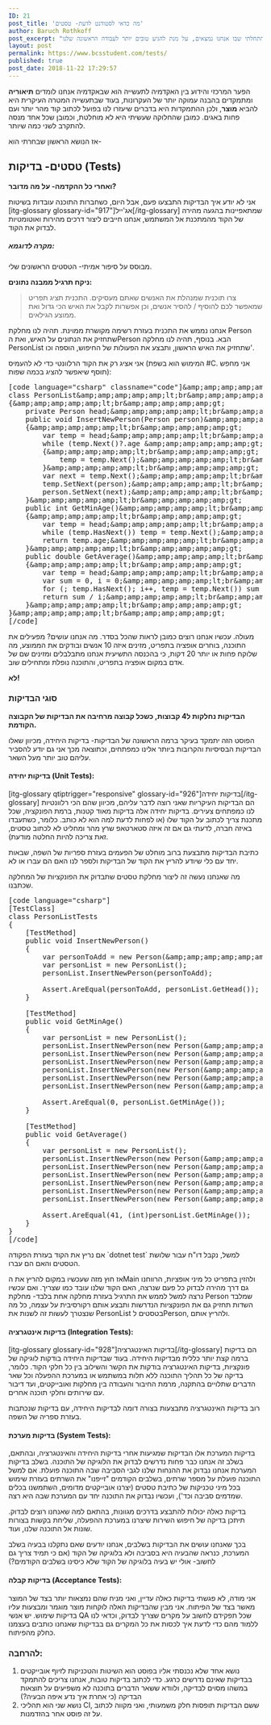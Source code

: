 ```yaml
---
ID: 21
post_title: 'מה כדאי לסטודנט לדעת- טסטים'
author: Baruch Rothkoff
post_excerpt: "כתיבת טסטים היא חלק חשוב ועיקרי בעולם האג'ייל, וחשוב לדעת את זה מהשלב ההתחלתי שבו אנחנו נמצאים, על מנת להגיע טובים יותר לעבודה הראשונה שלנו."
layout: post
permalink: https://www.bcsstudent.com/tests/
published: true
post_date: 2018-11-22 17:29:57
---
```

<!-- wp:block {"ref":835} /-->

<!-- wp:paragraph -->
<p>הפער המרכזי והידוע בין האקדמיה לתעשייה הוא שבאקדמיה אנחנו לומדים <strong>תיאוריה</strong> ומתמקדים בהבנה עמוקה יותר של העקרונות, בעוד שבתעשייה המטרה העיקרית היא להביא <strong>מוצר</strong>, ולכן ההתמקדות היא בדברים שיעזרו לנו בפועל לכתוב קוד מהר יותר ועם פחות באגים. כמובן שהחלוקה שעשיתי היא לא מוחלטת, וכמובן שכל אחד מנסה להתקרב לשני כמה שיותר.</p>
<!-- /wp:paragraph -->

<!-- wp:paragraph -->
<p>אז הנושא הראשון שבחרתי הוא-</p>
<!-- /wp:paragraph -->

<!-- wp:heading -->
<h2>טסטים- בדיקות (Tests)</h2>
<!-- /wp:heading -->

<!-- wp:paragraph -->
<p><strong>ואחרי כל ההקדמה- על מה מדובר?</strong></p>
<!-- /wp:paragraph -->

<!-- wp:paragraph -->
<p>אני לא יודע איך הבדיקות התבצעו פעם, אבל היום, כשחברות התוכנה עובדות בשיטות [itg-glossary glossary-id="917"]אג'ייל[/itg-glossary]&nbsp;שמתאפיינות בהגעה מהירה של הקוד מהמתכנת אל המשתמש, אנחנו חייבים ליצור דרכים מהירות ואוטומטיות לבדוק את הקוד.</p>
<!-- /wp:paragraph -->

<!-- wp:heading {"level":5} -->
<h5>מקרה לדוגמא:</h5>
<!-- /wp:heading -->

<!-- wp:paragraph -->
<p>מבוסס על סיפור אמיתי- הטסטים הראשונים שלי.</p>
<!-- /wp:paragraph -->

<!-- wp:paragraph -->
<p><strong>ניקח תרגיל ממבנה נתונים:</strong></p>
<!-- /wp:paragraph -->

<!-- wp:quote -->
<blockquote class="wp-block-quote"><p>צרו תוכנית שמנהלת את האנשים שאתם מעסיקים. התכנית תציג תפריט שמאפשר לכם להוסיף / להסיר אנשים, וכן אפשרות לקבל את האיש הכי גדול ואת ממוצע הגילאים.</p></blockquote>
<!-- /wp:quote -->

<!-- wp:paragraph -->
<p>אנחנו נממש את התכנית בעזרת רשימה מקושרת ממוינת. תהיה לנו מחלקת Person שתחזיק את הנתונים על האיש, ואת הPerson הבא. בנוסף, תהיה לנו מחלקה PersonList שתחזיק את האיש הראשון, ותבצע את הפעולות של החיפוש, הוספה וכו'.</p>
<!-- /wp:paragraph -->

<!-- wp:paragraph -->
<p>אני אציג רק את הקוד הרלוונטי כדי לא להעמיס (המימוש הוא בשפת #C. אני מחפש תוסף שיאפשר להציג בכמה שפות):</p>
<!-- /wp:paragraph -->

<pre>[code language="csharp" classname="code"]&amp;amp;amp;amp;amp;amp;lt;br&amp;amp;amp;amp;amp;amp;gt;
class PersonList&amp;amp;amp;amp;amp;amp;lt;br&amp;amp;amp;amp;amp;amp;gt;
{&amp;amp;amp;amp;amp;amp;lt;br&amp;amp;amp;amp;amp;amp;gt;
    private Person head;&amp;amp;amp;amp;amp;amp;lt;br&amp;amp;amp;amp;amp;amp;gt;
    public void InsertNewPerson(Person person)&amp;amp;amp;amp;amp;amp;lt;br&amp;amp;amp;amp;amp;amp;gt;
    {&amp;amp;amp;amp;amp;amp;lt;br&amp;amp;amp;amp;amp;amp;gt;
        var temp = head;&amp;amp;amp;amp;amp;amp;lt;br&amp;amp;amp;amp;amp;amp;gt;
        while (temp.Next()?.age &amp;amp;amp;amp;amp;amp;amp;gt; person.age)&amp;amp;amp;amp;amp;amp;lt;br&amp;amp;amp;amp;amp;amp;gt;
        {&amp;amp;amp;amp;amp;amp;lt;br&amp;amp;amp;amp;amp;amp;gt;
            temp = temp.Next();&amp;amp;amp;amp;amp;amp;lt;br&amp;amp;amp;amp;amp;amp;gt;
        }&amp;amp;amp;amp;amp;amp;lt;br&amp;amp;amp;amp;amp;amp;gt;
        var next = temp.Next();&amp;amp;amp;amp;amp;amp;lt;br&amp;amp;amp;amp;amp;amp;gt;
        temp.SetNext(person);&amp;amp;amp;amp;amp;amp;lt;br&amp;amp;amp;amp;amp;amp;gt;
        person.SetNext(next);&amp;amp;amp;amp;amp;amp;lt;br&amp;amp;amp;amp;amp;amp;gt;
    }&amp;amp;amp;amp;amp;amp;lt;br&amp;amp;amp;amp;amp;amp;gt;
    public int GetMinAge()&amp;amp;amp;amp;amp;amp;lt;br&amp;amp;amp;amp;amp;amp;gt;
    {&amp;amp;amp;amp;amp;amp;lt;br&amp;amp;amp;amp;amp;amp;gt;
        var temp = head;&amp;amp;amp;amp;amp;amp;lt;br&amp;amp;amp;amp;amp;amp;gt;
        while (temp.HasNext()) temp = temp.Next();&amp;amp;amp;amp;amp;amp;lt;br&amp;amp;amp;amp;amp;amp;gt;
        return temp.age;&amp;amp;amp;amp;amp;amp;lt;br&amp;amp;amp;amp;amp;amp;gt;
    }&amp;amp;amp;amp;amp;amp;lt;br&amp;amp;amp;amp;amp;amp;gt;
    public double GetAverage()&amp;amp;amp;amp;amp;amp;lt;br&amp;amp;amp;amp;amp;amp;gt;
    {&amp;amp;amp;amp;amp;amp;lt;br&amp;amp;amp;amp;amp;amp;gt;
        var temp = head;&amp;amp;amp;amp;amp;amp;lt;br&amp;amp;amp;amp;amp;amp;gt;
        var sum = 0, i = 0;&amp;amp;amp;amp;amp;amp;lt;br&amp;amp;amp;amp;amp;amp;gt;
        for (; temp.HasNext(); i++, temp = temp.Next()) sum += temp.age;&amp;amp;amp;amp;amp;amp;lt;br&amp;amp;amp;amp;amp;amp;gt;
        return sum / i;&amp;amp;amp;amp;amp;amp;lt;br&amp;amp;amp;amp;amp;amp;gt;
    }&amp;amp;amp;amp;amp;amp;lt;br&amp;amp;amp;amp;amp;amp;gt;
}&amp;amp;amp;amp;amp;amp;lt;br&amp;amp;amp;amp;amp;amp;gt;
[/code]</pre>

<!-- wp:paragraph -->
<p>מעולה. עכשיו אנחנו רוצים כמובן לראות שהכל בסדר. מה אנחנו עושים? מפעילים את התוכנה, בוחרים אופציה בתפריט, מזינים איזה 10 אנשים ובודקים את הממוצע, מה שלוקח פחות או יותר 20 דקות, כי בהכנסה התשיעית אנחנו מתבלבלים ומזינים שם של אדם במקום אופציה בתפריט, והתוכנה נופלת ומתחילים שוב.</p>
<!-- /wp:paragraph -->

<!-- wp:paragraph -->
<p><strong>לא!</strong></p>
<!-- /wp:paragraph -->

<!-- wp:heading {"level":3} -->
<h3>סוגי הבדיקות</h3>
<!-- /wp:heading -->

<!-- wp:paragraph -->
<p><strong>הבדיקות נחלקות ל4 קבוצות, כשכל קבוצה מרחיבה את הבדיקות של הקבוצה הקודמת.</strong></p>
<!-- /wp:paragraph -->

<!-- wp:paragraph -->
<p>הפוסט הזה יתמקד בעיקר ברמה הראשונה של הבדיקות- בדיקות היחידה, מכיוון שאלו הבדיקות הבסיסיות והקרובות ביותר אלינו כמפתחים, וכתוצאה מכך אני גם יודע להסביר עליהם טוב יותר מעל השאר.</p>
<!-- /wp:paragraph -->

<!-- wp:heading {"level":4} -->
<h4>בדיקות יחידה (Unit Tests):</h4>
<!-- /wp:heading -->

<!-- wp:paragraph -->
<p>[itg-glossary qtiptrigger="responsive" glossary-id="926"]בדיקות יחידה[/itg-glossary] הם הבדיקות העיקריות שאני רוצה לדבר עליהם, מכיוון שהם הכי רלוונטיות לנו כמפתחים צעירים. בדיקות יחידה אלה בדיקות מאוד קטנות, ברמת הפונקציה, שכל מתכנת צריך לכתוב על הקוד שלו (או לפחות לדעת למה הוא לא כותב. כלומר, כשתעבדו באיזה חברה, לדעתי גם אם זה איזה סטארטאפ שרץ מהר ומחליט לא לכתוב טסטים, זאת צריכה להיות החלטה מודעת).</p>
<!-- /wp:paragraph -->

<!-- wp:paragraph -->
<p>כתיבת הבדיקות מתבצעת ברוב מוחלט של הפעמים בעזרת ספריות של השפה, שבאות יחד עם כלי שיודע להריץ את הקוד של הבדיקות ולספר לנו האם הם עברו או לא.</p>
<!-- /wp:paragraph -->

<!-- wp:paragraph -->
<p>מה שאנחנו נעשה זה ליצור מחלקת טסטים שתבדוק את הפונקציות של המחלקה שכתבנו.</p>
<!-- /wp:paragraph -->

<!-- wp:html -->
<pre>[code language="csharp"]
[TestClass]
class PersonListTests
{
    [TestMethod]
    public void InsertNewPerson()
    {
        var personToAdd = new Person(&amp;amp;amp;amp;amp;amp;amp;amp;amp;amp;amp;quot;Baruch&amp;amp;amp;amp;amp;amp;amp;amp;amp;amp;amp;quot;, 25);
        var personList = new PersonList();
        personList.InsertNewPerson(personToAdd);

        Assert.AreEqual(personToAdd, personList.GetHead());
    }

    [TestMethod]
    public void GetMinAge()
    {
        var personList = new PersonList();
        personList.InsertNewPerson(new Person(&amp;amp;amp;amp;amp;amp;amp;amp;amp;amp;amp;quot;A&amp;amp;amp;amp;amp;amp;amp;amp;amp;amp;amp;quot;, 34));
        personList.InsertNewPerson(new Person(&amp;amp;amp;amp;amp;amp;amp;amp;amp;amp;amp;quot;B&amp;amp;amp;amp;amp;amp;amp;amp;amp;amp;amp;quot;, 100));
        personList.InsertNewPerson(new Person(&amp;amp;amp;amp;amp;amp;amp;amp;amp;amp;amp;quot;C&amp;amp;amp;amp;amp;amp;amp;amp;amp;amp;amp;quot;, 0));
        personList.InsertNewPerson(new Person(&amp;amp;amp;amp;amp;amp;amp;amp;amp;amp;amp;quot;D&amp;amp;amp;amp;amp;amp;amp;amp;amp;amp;amp;quot;, 34));
        personList.InsertNewPerson(new Person(&amp;amp;amp;amp;amp;amp;amp;amp;amp;amp;amp;quot;E&amp;amp;amp;amp;amp;amp;amp;amp;amp;amp;amp;quot;, 22));
        personList.InsertNewPerson(new Person(&amp;amp;amp;amp;amp;amp;amp;amp;amp;amp;amp;quot;F&amp;amp;amp;amp;amp;amp;amp;amp;amp;amp;amp;quot;, 57));

        Assert.AreEqual(0, personList.GetMinAge());
    }

    [TestMethod]
    public void GetAverage()
    {
        var personList = new PersonList();
        personList.InsertNewPerson(new Person(&amp;amp;amp;amp;amp;amp;amp;amp;amp;amp;amp;quot;A&amp;amp;amp;amp;amp;amp;amp;amp;amp;amp;amp;quot;, 34));
        personList.InsertNewPerson(new Person(&amp;amp;amp;amp;amp;amp;amp;amp;amp;amp;amp;quot;B&amp;amp;amp;amp;amp;amp;amp;amp;amp;amp;amp;quot;, 100));
        personList.InsertNewPerson(new Person(&amp;amp;amp;amp;amp;amp;amp;amp;amp;amp;amp;quot;C&amp;amp;amp;amp;amp;amp;amp;amp;amp;amp;amp;quot;, 0));
        personList.InsertNewPerson(new Person(&amp;amp;amp;amp;amp;amp;amp;amp;amp;amp;amp;quot;D&amp;amp;amp;amp;amp;amp;amp;amp;amp;amp;amp;quot;, 34));
        personList.InsertNewPerson(new Person(&amp;amp;amp;amp;amp;amp;amp;amp;amp;amp;amp;quot;E&amp;amp;amp;amp;amp;amp;amp;amp;amp;amp;amp;quot;, 22));
        personList.InsertNewPerson(new Person(&amp;amp;amp;amp;amp;amp;amp;amp;amp;amp;amp;quot;F&amp;amp;amp;amp;amp;amp;amp;amp;amp;amp;amp;quot;, 57));

        Assert.AreEqual(41, (int)personList.GetMinAge());
    }
}
[/code]</pre>
<!-- /wp:html -->

<!-- wp:paragraph -->
<p>אם נריץ את הקוד בעזרת הפקודה `dotnet test` למשל, נקבל דו"ח עבור שלושת הטסטים והאם הם עברו.</p>
<!-- /wp:paragraph -->

<!-- wp:paragraph -->
<p>אז חוץ מזה שעכשיו במקום להריץ את הMain ולהזין בתפריט כל מיני אופציות, הרווחנו גם דרך מהירה לבדוק כל פעם שנרצה, האם הקוד שלנו עובד כמו שצריך. ואם עכשיו נרצה למשל לממש את התרגיל בעזרת מחלקה אחת בלבד- מחלקת Person שמלבד השדות תחזיק גם את הפונקציות הנדרשות ותבצע אותם רקורסיבית על עצמה, כל מה שנצטרך לעשות זה לשנות את PersonList בטסטים לPerson, ולהריץ אותם.</p>
<!-- /wp:paragraph -->

<!-- wp:heading {"level":4} -->
<h4>בדיקות אינטגרציה (Integration Tests):</h4>
<!-- /wp:heading -->

<!-- wp:paragraph -->
<p>[itg-glossary glossary-id="928"]בדיקות האינטגרציה[/itg-glossary] הם בדיקות ברמה קצת יותר כללית מבדיקות היחידה. בעוד שבדיקות היחידה בודקות לוגיקה של פונקציות, בדיקות האינטגרציה בודקות את הקשר והשילוב בין כל חלקי הקוד. כלומר, בדיקה של כל תהליך התוכנה ללא תלות במשתמש או במערכת ההפעלה וכל שאר הדברים שתלויים בהתקנה, מרמת החיבור והעבודה בין מחלקות ואובייקטים, ועד דיבור עם שירותים וחלקי תוכנה אחרים.</p>
<!-- /wp:paragraph -->

<!-- wp:paragraph -->
<p>רוב בדיקות האינטגרציה מתבצעות בצורה דומה לבדיקות היחידה, עם בדיקות שנכתבות בעזרת ספריה של השפה.</p>
<!-- /wp:paragraph -->

<!-- wp:heading {"level":4} -->
<h4>בדיקות מערכת (System Tests):</h4>
<!-- /wp:heading -->

<!-- wp:paragraph -->
<p>בדיקות המערכת אלו הבדיקות שמגיעות אחרי בדיקות היחידה והאינטגרציה, ובהתאם, בשלב זה אנחנו כבר פחות נדרשים לבדוק את הלוגיקה של התוכנה. בשלב בדיקות המערכת אנחנו נבדוק את ההנחות שלנו לגבי הסביבה שבה התוכנה פועלת. אם למשל התוכנה פועלת על מספר שרתים, בשלבים הקודמים "זייפנו" את השרתים בעזרת שימוש בכל מיני טכניקות של כתיבת טסטים (יצרנו אובייקטים מדומים, השתמשנו בכלים שמדמים סביבה וכד'), ועכשיו נבדוק את התוכנה יחד עם המערכת שבה היא רצה.</p>
<!-- /wp:paragraph -->

<!-- wp:paragraph -->
<p>בדיקות כאלה יכולות להתבצע בדרכים מגוונות, בהתאם למה שאנחנו רוצים לבדוק. תיתכן בדיקה של חיפוש השירות שיצרנו במערכת ההפעלה, שליחת בקשות בצורות שונות אל התוכנה שלנו, ועוד.</p>
<!-- /wp:paragraph -->

<!-- wp:paragraph -->
<p>בכך שאנחנו עושים את הבדיקות בשלבים, אנחנו יודעים שאם נתקלנו בבעיה בשלב המערכת, כנראה שהבעיה היא בסביבה ולא בלוגיקה של הקוד (אם כי תמיד צריך גם לחשוב- אולי יש בעיה בלוגיקה של הקוד שלא כיסינו בשלבים הקודמים?)</p>
<!-- /wp:paragraph -->

<!-- wp:heading {"level":4} -->
<h4>בדיקות קבלה (Acceptance Tests):</h4>
<!-- /wp:heading -->

<!-- wp:paragraph -->
<p>אני מודה, לא פגשתי בדיקות כאלה עדיין, ואני מניח שהם נמצאות יותר בצד של המוצר מאשר בצד של הפיתוח. אני מבין שהבדיקות האלה לוקחות מוצר מוגמר ומבצעות עליו בדיקות שימוש. יש אנשי QA שכל תפקידם לחשוב על מקרים שצריך לבדוק, וכדאי לנו ללמוד מהם כדי לדעת איך לכסות את כל המקרים גם בבדיקות שאנחנו כותבים בעצמנו כחלק מהפיתוח.</p>
<!-- /wp:paragraph -->

<!-- wp:heading {"level":3} -->
<h3>להרחבה:</h3>
<!-- /wp:heading -->

<!-- wp:list {"ordered":true} -->
<ol><li>נושא אחד שלא נכנסתי אליו בפוסט הוא השיטות והטכניקות לזיוף אובייקטים בבדיקות שאינם נדרשים כרגע. כדי לכתוב בדיקות טובות, אנחנו צריכים להתמקד במשהו מסוים לבדיקה, ולוודא ששאר הדברים בתוכנה לא משפיעים על תוצאות הבדיקה (כי אחרת איך נדע איפה הבעיה?)</li><li>נושא שני הוא תהליכי CI, ששם הבדיקות תופסות חלק משמעותי, ואני מקווה לכתוב על זה פוסט אחר בהזדמנות.</li></ol>
<!-- /wp:list -->